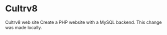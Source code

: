 # Cultrv8
Cultrv8 web site
Create a PHP website with a MySQL backend. 
This change was made locally. 
